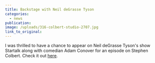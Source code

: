 ```yaml
---
title: Backstage with Neil deGrasse Tyson
categories: 
  - news
publication:
image: /uploads/316-colbert-studio-2707.jpg
link_to_original:
---
```



I was thrilled to have a chance to appear on Neil deGrasse Tyson's show Startalk along with comedian Adam Conover for an episode on Stephen Colbert. Check it out [here](https://channel.nationalgeographic.com/startalk/videos/stephen-colbert1/).